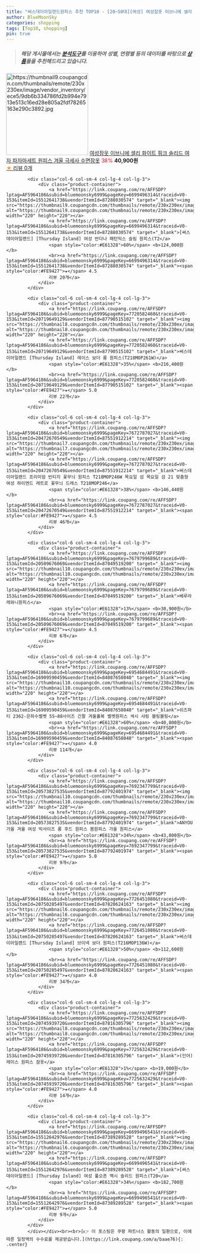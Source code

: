 ```yaml
---
title: "써스데이아일랜드원피스 추천 TOP10 - [20~50대][여성] 여성잠옷 이브니에 샐리 화이트 핑크 솔리드 여자 파자마세트 원피스 겨울 극세사 수면잠옷"
author: BlueMoonSky
categories: shopping
tags: [Top10, shopping]
pin: true
---
```


> ##### 해당 게시물에서는 [**분석도구**](https://itemscout.io/)를 이용하여 **성별**, **연령별** 등의 데이터를 바탕으로 [**상품**](https://link.coupang.com/a/baae76)들을 추천해드리고 있습니다.
<div class="container"><div class="row">
            <div class="col-6 col-sm-4 col-lg-4 col-lg-3">
                <div class="product-container">
                    <a href="https://link.coupang.com/re/AFFSDP?lptag=AF5964186&subid=bluemoonsky6999&pageKey=7673354888&traceid=V0-153&itemId=20475784382&vendorItemId=87554892450" target="_blank"><img src="https://thumbnail9.coupangcdn.com/thumbnails/remote/230x230ex/image/vendor_inventory/ece5/9db6b334786fd2b994e7913e513c16ed28e805a2fdf78265163e290c3892.jpg" alt="https://thumbnail9.coupangcdn.com/thumbnails/remote/230x230ex/image/vendor_inventory/ece5/9db6b334786fd2b994e7913e513c16ed28e805a2fdf78265163e290c3892.jpg" width="220" height="220"></a>
                    <a href="https://link.coupang.com/re/AFFSDP?lptag=AF5964186&subid=bluemoonsky6999&pageKey=7673354888&traceid=V0-153&itemId=20475784382&vendorItemId=87554892450" target="_blank">여성잠옷 이브니에 샐리 화이트 핑크 솔리드 여자 파자마세트 원피스 겨울 극세사 수면잠옷</a>
                    <span style="color:#E61328">38%</span> <b>40,900원</b>
                    <br><a href="https://link.coupang.com/re/AFFSDP?lptag=AF5964186&subid=bluemoonsky6999&pageKey=7673354888&traceid=V0-153&itemId=20475784382&vendorItemId=87554892450" target="_blank"><span style="color:#FE9427">★</span> 
                    리뷰 0개</a>
                </div>
            </div>
            
            <div class="col-6 col-sm-4 col-lg-4 col-lg-3">
                <div class="product-container">
                    <a href="https://link.coupang.com/re/AFFSDP?lptag=AF5964186&subid=bluemoonsky6999&pageKey=6699496314&traceid=V0-153&itemId=15512641738&vendorItemId=87288030574" target="_blank"><img src="https://thumbnail9.coupangcdn.com/thumbnails/remote/230x230ex/image/vendor_inventory/a0b5/649717146f86adf4b5c9e1fac966c2701a91babf6e880ac28a6a7ce08c19.jpg" alt="https://thumbnail9.coupangcdn.com/thumbnails/remote/230x230ex/image/vendor_inventory/a0b5/649717146f86adf4b5c9e1fac966c2701a91babf6e880ac28a6a7ce08c19.jpg" width="220" height="220"></a>
                    <a href="https://link.coupang.com/re/AFFSDP?lptag=AF5964186&subid=bluemoonsky6999&pageKey=6699496314&traceid=V0-153&itemId=15512641738&vendorItemId=87288030574" target="_blank">[써스데이아일랜드] [Thursday Island] 여성 반다나 패턴믹스 슬림 원피스(T2</a>
                    <span style="color:#E61328">60%</span> <b>124,000원</b>
                    <br><a href="https://link.coupang.com/re/AFFSDP?lptag=AF5964186&subid=bluemoonsky6999&pageKey=6699496314&traceid=V0-153&itemId=15512641738&vendorItemId=87288030574" target="_blank"><span style="color:#FE9427">★</span> 4.5
                    리뷰 20개</a>
                </div>
            </div>
            
            <div class="col-6 col-sm-4 col-lg-4 col-lg-3">
                <div class="product-container">
                    <a href="https://link.coupang.com/re/AFFSDP?lptag=AF5964186&subid=bluemoonsky6999&pageKey=7720582460&traceid=V0-153&itemId=20719649129&vendorItemId=87790515102" target="_blank"><img src="https://thumbnail8.coupangcdn.com/thumbnails/remote/230x230ex/image/vendor_inventory/2766/72d8126b6e01e92b24c8063bf25cf99c83e5d1baf0c381341a08a7f0da38.jpg" alt="https://thumbnail8.coupangcdn.com/thumbnails/remote/230x230ex/image/vendor_inventory/2766/72d8126b6e01e92b24c8063bf25cf99c83e5d1baf0c381341a08a7f0da38.jpg" width="220" height="220"></a>
                    <a href="https://link.coupang.com/re/AFFSDP?lptag=AF5964186&subid=bluemoonsky6999&pageKey=7720582460&traceid=V0-153&itemId=20719649129&vendorItemId=87790515102" target="_blank">써스데이아일랜드 [Thursday Island] 레이스 보더 롱 원피스(T218MOP261W)</a>
                    <span style="color:#E61328">35%</span> <b>216,400원</b>
                    <br><a href="https://link.coupang.com/re/AFFSDP?lptag=AF5964186&subid=bluemoonsky6999&pageKey=7720582460&traceid=V0-153&itemId=20719649129&vendorItemId=87790515102" target="_blank"><span style="color:#FE9427">★</span> 5.0
                    리뷰 22개</a>
                </div>
            </div>
            
            <div class="col-6 col-sm-4 col-lg-4 col-lg-3">
                <div class="product-container">
                    <a href="https://link.coupang.com/re/AFFSDP?lptag=AF5964186&subid=bluemoonsky6999&pageKey=7672787027&traceid=V0-153&itemId=20472670549&vendorItemId=87551912214" target="_blank"><img src="https://thumbnail7.coupangcdn.com/thumbnails/remote/230x230ex/image/vendor_inventory/cf0c/e750d443996c51d4b832cd366f09354e55ec8f831affdd4ab23a6c8cd4e6.jpg" alt="https://thumbnail7.coupangcdn.com/thumbnails/remote/230x230ex/image/vendor_inventory/cf0c/e750d443996c51d4b832cd366f09354e55ec8f831affdd4ab23a6c8cd4e6.jpg" width="220" height="220"></a>
                    <a href="https://link.coupang.com/re/AFFSDP?lptag=AF5964186&subid=bluemoonsky6999&pageKey=7672787027&traceid=V0-153&itemId=20472670549&vendorItemId=87551912214" target="_blank">써스데이아일랜드 프리미엄 빈티지 꽃무늬 원피스 T218MOP246W 목요일 섬 목요일 섬 21 맞춤형 여성 하이엔드 레트로 꽃무늬 드레스 T218MOP246</a>
                    <span style="color:#E61328">38%</span> <b>146,440원</b>
                    <br><a href="https://link.coupang.com/re/AFFSDP?lptag=AF5964186&subid=bluemoonsky6999&pageKey=7672787027&traceid=V0-153&itemId=20472670549&vendorItemId=87551912214" target="_blank"><span style="color:#FE9427">★</span> 4.5
                    리뷰 46개</a>
                </div>
            </div>
            
            <div class="col-6 col-sm-4 col-lg-4 col-lg-3">
                <div class="product-container">
                    <a href="https://link.coupang.com/re/AFFSDP?lptag=AF5964186&subid=bluemoonsky6999&pageKey=7679799689&traceid=V0-153&itemId=20509676069&vendorItemId=87049519200" target="_blank"><img src="https://thumbnail10.coupangcdn.com/thumbnails/remote/230x230ex/image/vendor_inventory/925d/415cad065fed6577826c75df23bd6b385f25f9c7da3b73fab1a197363572.jpg" alt="https://thumbnail10.coupangcdn.com/thumbnails/remote/230x230ex/image/vendor_inventory/925d/415cad065fed6577826c75df23bd6b385f25f9c7da3b73fab1a197363572.jpg" width="220" height="220"></a>
                    <a href="https://link.coupang.com/re/AFFSDP?lptag=AF5964186&subid=bluemoonsky6999&pageKey=7679799689&traceid=V0-153&itemId=20509676069&vendorItemId=87049519200" target="_blank">베루라 레와니원피스</a>
                    <span style="color:#E61328">13%</span> <b>30,900원</b>
                    <br><a href="https://link.coupang.com/re/AFFSDP?lptag=AF5964186&subid=bluemoonsky6999&pageKey=7679799689&traceid=V0-153&itemId=20509676069&vendorItemId=87049519200" target="_blank"><span style="color:#FE9427">★</span> 4.5
                    리뷰 6개</a>
                </div>
            </div>
            
            <div class="col-6 col-sm-4 col-lg-4 col-lg-3">
                <div class="product-container">
                    <a href="https://link.coupang.com/re/AFFSDP?lptag=AF5964186&subid=bluemoonsky6999&pageKey=6954684491&traceid=V0-153&itemId=16909590459&vendorItemId=84087658040" target="_blank"><img src="https://thumbnail10.coupangcdn.com/thumbnails/remote/230x230ex/image/vendor_inventory/782a/84a8302236917bd9d72d99f9f2f002216b2967e5ebcba5a35db40c0f89f4.jpg" alt="https://thumbnail10.coupangcdn.com/thumbnails/remote/230x230ex/image/vendor_inventory/782a/84a8302236917bd9d72d99f9f2f002216b2967e5ebcba5a35db40c0f89f4.jpg" width="220" height="220"></a>
                    <a href="https://link.coupang.com/re/AFFSDP?lptag=AF5964186&subid=bluemoonsky6999&pageKey=6954684491&traceid=V0-153&itemId=16909590459&vendorItemId=84087658040" target="_blank">쉬즈파티 2362-은하수벨벳 55~88사이즈 긴팔 겨울홀복 벨벳원피스 섹시 샤링 블링블링</a>
                    <span style="color:#E61328">60%</span> <b>40,800원</b>
                    <br><a href="https://link.coupang.com/re/AFFSDP?lptag=AF5964186&subid=bluemoonsky6999&pageKey=6954684491&traceid=V0-153&itemId=16909590459&vendorItemId=84087658040" target="_blank"><span style="color:#FE9427">★</span> 4.0
                    리뷰 114개</a>
                </div>
            </div>
            
            <div class="col-6 col-sm-4 col-lg-4 col-lg-3">
                <div class="product-container">
                    <a href="https://link.coupang.com/re/AFFSDP?lptag=AF5964186&subid=bluemoonsky6999&pageKey=7692347799&traceid=V0-153&itemId=20573827535&vendorItemId=87792401974" target="_blank"><img src="https://thumbnail10.coupangcdn.com/thumbnails/remote/230x230ex/image/vendor_inventory/7496/61f2b8db5e1a329bb2f61c4b4eb186f7bb698433ab363cd9da153c0cb7e9.jpg" alt="https://thumbnail10.coupangcdn.com/thumbnails/remote/230x230ex/image/vendor_inventory/7496/61f2b8db5e1a329bb2f61c4b4eb186f7bb698433ab363cd9da153c0cb7e9.jpg" width="220" height="220"></a>
                    <a href="https://link.coupang.com/re/AFFSDP?lptag=AF5964186&subid=bluemoonsky6999&pageKey=7692347799&traceid=V0-153&itemId=20573827535&vendorItemId=87792401974" target="_blank">ANYOU 가을 겨울 여성 빅사이즈 롱 후드 원피스 봄원피스 가을 원피스</a>
                    <span style="color:#E61328">34%</span> <b>43,800원</b>
                    <br><a href="https://link.coupang.com/re/AFFSDP?lptag=AF5964186&subid=bluemoonsky6999&pageKey=7692347799&traceid=V0-153&itemId=20573827535&vendorItemId=87792401974" target="_blank"><span style="color:#FE9427">★</span> 5.0
                    리뷰 9개</a>
                </div>
            </div>
            
            <div class="col-6 col-sm-4 col-lg-4 col-lg-3">
                <div class="product-container">
                    <a href="https://link.coupang.com/re/AFFSDP?lptag=AF5964186&subid=bluemoonsky6999&pageKey=7726451080&traceid=V0-153&itemId=20750285497&vendorItemId=87820624163" target="_blank"><img src="https://thumbnail6.coupangcdn.com/thumbnails/remote/230x230ex/image/vendor_inventory/00cb/720e96d812c7e3c24fdb5877b5b92985546e00114f0cc056805b673d7363.jpg" alt="https://thumbnail6.coupangcdn.com/thumbnails/remote/230x230ex/image/vendor_inventory/00cb/720e96d812c7e3c24fdb5877b5b92985546e00114f0cc056805b673d7363.jpg" width="220" height="220"></a>
                    <a href="https://link.coupang.com/re/AFFSDP?lptag=AF5964186&subid=bluemoonsky6999&pageKey=7726451080&traceid=V0-153&itemId=20750285497&vendorItemId=87820624163" target="_blank">써스데이아일랜드 [Thursday Island] 브이넥 보더 원피스(T216MOP136W)</a>
                    <span style="color:#E61328">50%</span> <b>112,600원</b>
                    <br><a href="https://link.coupang.com/re/AFFSDP?lptag=AF5964186&subid=bluemoonsky6999&pageKey=7726451080&traceid=V0-153&itemId=20750285497&vendorItemId=87820624163" target="_blank"><span style="color:#FE9427">★</span> 4.0
                    리뷰 34개</a>
                </div>
            </div>
            
            <div class="col-6 col-sm-4 col-lg-4 col-lg-3">
                <div class="product-container">
                    <a href="https://link.coupang.com/re/AFFSDP?lptag=AF5964186&subid=bluemoonsky6999&pageKey=7725632429&traceid=V0-153&itemId=20745939720&vendorItemId=87816305796" target="_blank"><img src="https://thumbnail8.coupangcdn.com/thumbnails/remote/230x230ex/image/vendor_inventory/f3ee/2e54ae1eb48b475710a4dbb62fe69c4651c6d22e6ce96950ed6f37a746e2.jpg" alt="https://thumbnail8.coupangcdn.com/thumbnails/remote/230x230ex/image/vendor_inventory/f3ee/2e54ae1eb48b475710a4dbb62fe69c4651c6d22e6ce96950ed6f37a746e2.jpg" width="220" height="220"></a>
                    <a href="https://link.coupang.com/re/AFFSDP?lptag=AF5964186&subid=bluemoonsky6999&pageKey=7725632429&traceid=V0-153&itemId=20745939720&vendorItemId=87816305796" target="_blank">(인어) 레이스 원피스 잠옷</a>
                    <span style="color:#E61328">1%</span> <b>19,000원</b>
                    <br><a href="https://link.coupang.com/re/AFFSDP?lptag=AF5964186&subid=bluemoonsky6999&pageKey=7725632429&traceid=V0-153&itemId=20745939720&vendorItemId=87816305796" target="_blank"><span style="color:#FE9427">★</span> 4.0
                    리뷰 14개</a>
                </div>
            </div>
            
            <div class="col-6 col-sm-4 col-lg-4 col-lg-3">
                <div class="product-container">
                    <a href="https://link.coupang.com/re/AFFSDP?lptag=AF5964186&subid=bluemoonsky6999&pageKey=6699496541&traceid=V0-153&itemId=15512642976&vendorItemId=87389289528" target="_blank"><img src="https://thumbnail6.coupangcdn.com/thumbnails/remote/230x230ex/image/vendor_inventory/e7b4/d3c48a5f6c6b57a3b74aa061e1748b4c22c6d4a0fead8234b9d1c7ab794f.jpg" alt="https://thumbnail6.coupangcdn.com/thumbnails/remote/230x230ex/image/vendor_inventory/e7b4/d3c48a5f6c6b57a3b74aa061e1748b4c22c6d4a0fead8234b9d1c7ab794f.jpg" width="220" height="220"></a>
                    <a href="https://link.coupang.com/re/AFFSDP?lptag=AF5964186&subid=bluemoonsky6999&pageKey=6699496541&traceid=V0-153&itemId=15512642976&vendorItemId=87389289528" target="_blank">[써스데이아일랜드] [Thursday Island] 여성 풀오픈 맥시 솔리드 원피스(T20</a>
                    <span style="color:#E61328">34%</span> <b>182,700원</b>
                    <br><a href="https://link.coupang.com/re/AFFSDP?lptag=AF5964186&subid=bluemoonsky6999&pageKey=6699496541&traceid=V0-153&itemId=15512642976&vendorItemId=87389289528" target="_blank"><span style="color:#FE9427">★</span> 5.0
                    리뷰 9개</a>
                </div>
            </div>
            </div></div><br><br>[👉 이 포스팅은 쿠팡 파트너스 활동의 일환으로, 이에 따른 일정액의 수수료를 제공받습니다.](https://link.coupang.com/a/baae76){: .center}
